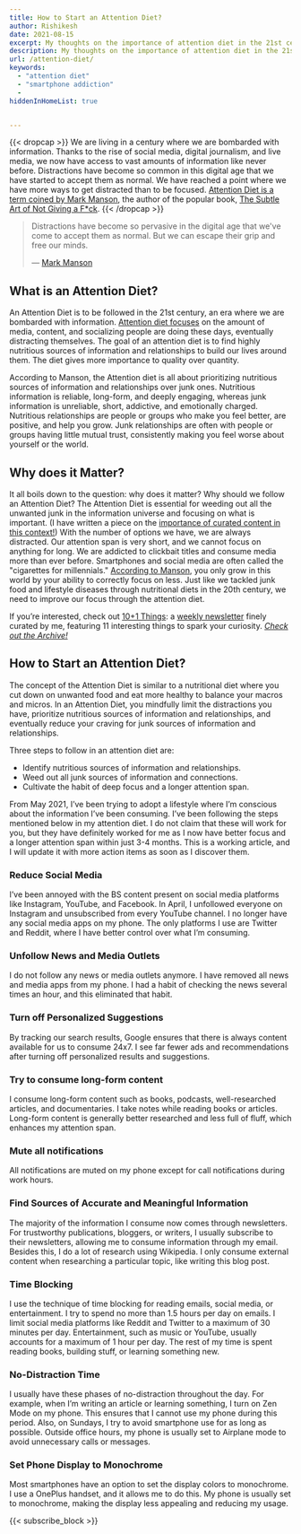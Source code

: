 ```yaml
---
title: How to Start an Attention Diet?
author: Rishikesh
date: 2021-08-15
excerpt: My thoughts on the importance of attention diet in the 21st century and how to start one.
description: My thoughts on the importance of attention diet in the 21st century and how to start one.
url: /attention-diet/
keywords:
  - "attention diet"
  - "smartphone addiction"
  -
hiddenInHomeList: true


---
```


{{< dropcap >}} We are living in a century where we are bombarded with information. Thanks to the rise of social media, digital journalism, and live media, we now have access to vast amounts of information like never before. Distractions have become so common in this digital age that we have started to accept them as normal. We have reached a point where we have more ways to get distracted than to be focused. [Attention Diet is a term coined by Mark Manson](https://markmanson.net/attention-diet), the author of the popular book, [The Subtle Art of Not Giving a F*ck](https://geni.us/rsh-subtle-art). {{< /dropcap >}}

> Distractions have become so pervasive in the digital age that we've come to accept them as normal. But we can escape their grip and free our minds.
> 
> — [Mark Manson](https://geni.us/rsh-mark-manson)

## What is an Attention Diet?

An Attention Diet is to be followed in the 21st century, an era where we are bombarded with information. [Attention diet focuses](https://www.sciencetimes.com/articles/24909/20200225/why-you-should-start-attention-diet-to-improve-your-mental-health.htm) on the amount of media, content, and socializing people are doing these days, eventually distracting themselves. The goal of an attention diet is to find highly nutritious sources of information and relationships to build our lives around them. The diet gives more importance to quality over quantity.

According to Manson, the Attention diet is all about prioritizing nutritious sources of information and relationships over junk ones. Nutritious information is reliable, long-form, and deeply engaging, whereas junk information is unreliable, short, addictive, and emotionally charged. Nutritious relationships are people or groups who make you feel better, are positive, and help you grow. Junk relationships are often with people or groups having little mutual trust, consistently making you feel worse about yourself or the world.

## Why does it Matter?

It all boils down to the question: why does it matter? Why should we follow an Attention Diet? The Attention Diet is essential for weeding out all the unwanted junk in the information universe and focusing on what is important. (I have written a piece on the [importance of curated content in this context!](https://rishikeshs.com/curator-economy/)) With the number of options we have, we are always distracted. Our attention span is very short, and we cannot focus on anything for long. We are addicted to clickbait titles and consume media more than ever before. Smartphones and social media are often called the "cigarettes for millennials." [According to Manson](https://markmanson.net/attention-diet), you only grow in this world by your ability to correctly focus on less. Just like we tackled junk food and lifestyle diseases through nutritional diets in the 20th century, we need to improve our focus through the attention diet.

If you’re interested, check out [10+1 Things](https://rishikesh.substack.com/about): a [weekly newsletter](https://rishikesh.substack.com/) finely curated by me, featuring 11 interesting things to spark your curiosity. *[Check out the Archive!](https://rishikesh.substack.com/archive/)*

## How to Start an Attention Diet?

The concept of the Attention Diet is similar to a nutritional diet where you cut down on unwanted food and eat more healthy to balance your macros and micros. In an Attention Diet, you mindfully limit the distractions you have, prioritize nutritious sources of information and relationships, and eventually reduce your craving for junk sources of information and relationships.

Three steps to follow in an attention diet are:

- Identify nutritious sources of information and relationships.
- Weed out all junk sources of information and connections.
- Cultivate the habit of deep focus and a longer attention span.

From May 2021, I’ve been trying to adopt a lifestyle where I’m conscious about the information I’ve been consuming. I’ve been following the steps mentioned below in my attention diet. I do not claim that these will work for you, but they have definitely worked for me as I now have better focus and a longer attention span within just 3-4 months. This is a working article, and I will update it with more action items as soon as I discover them.

### Reduce Social Media

I’ve been annoyed with the BS content present on social media platforms like Instagram, YouTube, and Facebook. In April, I unfollowed everyone on Instagram and unsubscribed from every YouTube channel. I no longer have any social media apps on my phone. The only platforms I use are Twitter and Reddit, where I have better control over what I’m consuming.

### Unfollow News and Media Outlets

I do not follow any news or media outlets anymore. I have removed all news and media apps from my phone. I had a habit of checking the news several times an hour, and this eliminated that habit.

### Turn off Personalized Suggestions

By tracking our search results, Google ensures that there is always content available for us to consume 24x7. I see far fewer ads and recommendations after turning off personalized results and suggestions.

### Try to consume long-form content

I consume long-form content such as books, podcasts, well-researched articles, and documentaries. I take notes while reading books or articles. Long-form content is generally better researched and less full of fluff, which enhances my attention span.

### Mute all notifications

All notifications are muted on my phone except for call notifications during work hours.

### Find Sources of Accurate and Meaningful Information

The majority of the information I consume now comes through newsletters. For trustworthy publications, bloggers, or writers, I usually subscribe to their newsletters, allowing me to consume information through my email. Besides this, I do a lot of research using Wikipedia. I only consume external content when researching a particular topic, like writing this blog post.

### Time Blocking

I use the technique of time blocking for reading emails, social media, or entertainment. I try to spend no more than 1.5 hours per day on emails. I limit social media platforms like Reddit and Twitter to a maximum of 30 minutes per day. Entertainment, such as music or YouTube, usually accounts for a maximum of 1 hour per day. The rest of my time is spent reading books, building stuff, or learning something new.

### No-Distraction Time

I usually have these phases of no-distraction throughout the day. For example, when I’m writing an article or learning something, I turn on Zen Mode on my phone. This ensures that I cannot use my phone during this period. Also, on Sundays, I try to avoid smartphone use for as long as possible. Outside office hours, my phone is usually set to Airplane mode to avoid unnecessary calls or messages.

### Set Phone Display to Monochrome

Most smartphones have an option to set the display colors to monochrome. I use a OnePlus handset, and it allows me to do this. My phone is usually set to monochrome, making the display less appealing and reducing my usage.

{{< subscribe_block >}}
